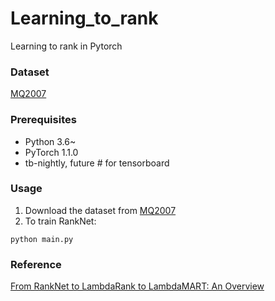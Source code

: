 # Learning_to_rank
Learning to rank in Pytorch
### Dataset
[MQ2007](https://www.microsoft.com/en-us/research/project/letor-learning-rank-information-retrieval/)
### Prerequisites
- Python 3.6~
- PyTorch 1.1.0
- tb-nightly, future # for tensorboard

### Usage
1. Download the dataset from [MQ2007](https://www.microsoft.com/en-us/research/project/letor-learning-rank-information-retrieval/)
2. To train RankNet:
```
python main.py
```
### Reference
[From RankNet to LambdaRank to LambdaMART: An Overview](http://citeseerx.ist.psu.edu/viewdoc/download?doi=10.1.1.180.634&rep=rep1&type=pdf)
